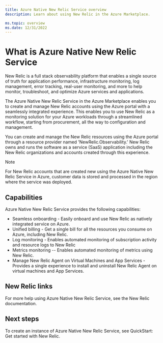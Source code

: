 ```yaml
---
title: Azure Native New Relic Service overview
description: Learn about using New Relic in the Azure Marketplace.

ms.topic: overview
ms.date: 12/31/2022
---
```


# What is Azure Native New Relic Service

New Relic is a full stack observability platform that enables a single source of truth for application performance, infrastructure monitoring, log management, error tracking, real-user monitoring, and more to help monitor, troubleshoot, and optimize Azure services and applications.

The Azure Native New Relic Service in the Azure Marketplace enables you to create and manage New Relic accounts using the Azure portal with a seamlessly integrated experience. This enables you to use New Relic as a monitoring solution for your Azure workloads through a streamlined workflow, starting from procurement, all the way to configuration and management.

You can create and manage the New Relic resources using the Azure portal through a resource provider named 'NewRelic.Observability.' New Relic owns and runs the software as a service (SaaS) application including the New Relic organizations and accounts created through this experience.

> [!NOTE]
> For New Relic accounts that are created new using the Azure Native New Relic Service in Azure, customer data is stored and processed in the region where the service was deployed.

## Capabilities

Azure Native New Relic Service provides the following capabilities:

- Seamless onboarding - Easily onboard and use New Relic as natively integrated service on Azure.
- Unified billing - Get a single bill for all the resources you consume on Azure, including New Relic.
- Log monitoring - Enables automated monitoring of subscription activity and resource logs to New Relic
- Metrics monitoring -- Enables automated monitoring of metrics using New Relic.
- Manage New Relic Agent on Virtual Machines and App Services - Provides a single experience to install and uninstall New Relic Agent on virtual machines and App Services.

## New Relic links

<!-- \[TODO -- Update link\]  -->
For more help using Azure Native New Relic Service, see the New Relic documentation.

## Next steps

To create an instance of Azure Native New Relic Service, see QuickStart: Get started with New Relic.